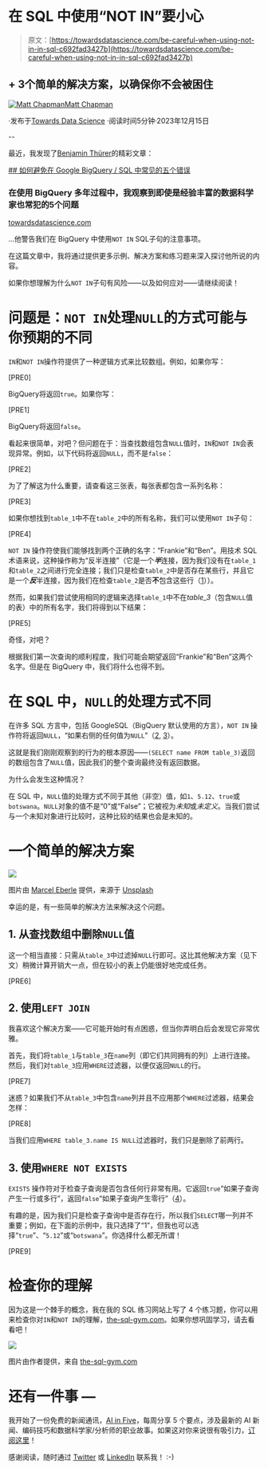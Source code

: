 # 在 SQL 中使用“NOT IN”要小心

> 原文：[https://towardsdatascience.com/be-careful-when-using-not-in-in-sql-c692fad3427b](https://towardsdatascience.com/be-careful-when-using-not-in-in-sql-c692fad3427b)

## + 3个简单的解决方案，以确保你不会被困住

[![Matt Chapman](../Images/7511deb8d9ed408ece21031f6614c532.png)](https://medium.com/@mattchapmanmsc?source=post_page-----c692fad3427b--------------------------------)[Matt Chapman](https://medium.com/@mattchapmanmsc?source=post_page-----c692fad3427b--------------------------------)

·发布于[Towards Data Science](https://towardsdatascience.com/?source=post_page-----c692fad3427b--------------------------------) ·阅读时间5分钟·2023年12月15日

--

最近，我发现了[Benjamin Thürer](https://medium.com/@benjamin.thuerer)的精彩文章：

[## 如何避免在 Google BigQuery / SQL 中常见的五个错误](https://towardsdatascience.com/how-to-avoid-five-common-mistakes-in-google-bigquery-sql-6fafab396d88?source=post_page-----c692fad3427b--------------------------------)

### 在使用 BigQuery 多年过程中，我观察到即使是经验丰富的数据科学家也常犯的5个问题

[towardsdatascience.com](https://towardsdatascience.com/how-to-avoid-five-common-mistakes-in-google-bigquery-sql-6fafab396d88?source=post_page-----c692fad3427b--------------------------------)

…他警告我们在 BigQuery 中使用`NOT IN` SQL子句的注意事项。

在这篇文章中，我将通过提供更多示例、解决方案和练习题来深入探讨他所说的内容。

如果你想理解为什么`NOT IN`子句有风险——以及如何应对——请继续阅读！

# 问题是：`NOT IN`处理`NULL`的方式可能与你预期的不同

`IN`和`NOT IN`操作符提供了一种逻辑方式来比较数组。例如，如果你写：

[PRE0]

BigQuery将返回`true`。如果你写：

[PRE1]

BigQuery将返回`false`。

看起来很简单，对吧？但问题在于：当查找数组包含`NULL`值时，`IN`和`NOT IN`会表现异常。例如，以下代码将返回`NULL`，而不是`false`：

[PRE2]

为了了解这为什么重要，请查看这三张表，每张表都包含一系列名称：

[PRE3]

如果你想找到`table_1`中不在`table_2`中的所有名称，我们可以使用`NOT IN`子句：

[PRE4]

`NOT IN` 操作符使我们能够找到两个正确的名字：“Frankie”和“Ben”。用技术 SQL 术语来说，这种操作称为“反半连接”（它是一个***半***连接，因为我们没有在`table_1`和`table_2`之间进行完全连接；我们只是检查`table_2`中是否存在某些行，并且它是一个***反***半连接，因为我们在检查`table_2`是否**不**包含这些行（[1](https://www.youtube.com/watch?v=9i_Gqv5CfSw)））。

然而，如果我们尝试使用相同的逻辑来选择`table_1`中不在*table_3*（包含`NULL`值的表）中的所有名字，我们将得到以下结果：

[PRE5]

奇怪，对吧？

根据我们第一次查询的顺利程度，我们可能会期望返回“Frankie”和“Ben”这两个名字。但是在 BigQuery 中，我们将什么也得不到。

# 在 SQL 中，`NULL`的处理方式不同

在许多 SQL 方言中，包括 GoogleSQL（BigQuery 默认使用的方言），`NOT IN` 操作符将返回`NULL`，“如果右侧的任何值为`NULL`”（[2](https://cloud.google.com/bigquery/docs/reference/standard-sql/migrating-from-legacy-sql#not_in_conditions_and_null), [3](https://cloud.google.com/bigquery/docs/reference/standard-sql/functions-and-operators#in_operators)）。

这就是我们刚刚观察到的行为的根本原因——`(SELECT name FROM table_3)`返回的数组包含了`NULL`值，因此我们的整个查询最终没有返回数据。

为什么会发生这种情况？

在 SQL 中，`NULL`值的处理方式不同于其他（非空）值，如`1`、`5.12`、`true`或`botswana`。`NULL`对象的值不是“0”或“False”；它被视为*未知*或*未定义*。当我们尝试与一个未知对象进行比较时，这种比较的结果也会是未知的。

# 一个简单的解决方案

![](../Images/c182ff19238bfdba2243d9d6028c5699.png)

图片由 [Marcel Eberle](https://unsplash.com/@marcel_eberle) 提供，来源于 [Unsplash](https://unsplash.com/photos/black-and-yellow-lamp-post-pCHl_wqfr0M)

幸运的是，有一些简单的解决方法来解决这个问题。

## 1\. 从查找数组中删除`NULL`值

这一个相当直接：只需从`table_3`中过滤掉`NULL`行即可。这比其他解决方案（见下文）稍微计算开销大一点，但在较小的表上仍能很好地完成任务。

[PRE6]

## 2\. 使用`LEFT JOIN`

我喜欢这个解决方案——它可能开始时有点困惑，但当你弄明白后会发现它非常优雅。

首先，我们将`table_1`与`table_3`在`name`列（即它们共同拥有的列）上进行连接。然后，我们对`table_3`应用`WHERE`过滤器，以便仅返回`NULL`的行。

[PRE7]

迷惑？如果我们不从`table_3`中包含`name`列并且不应用那个`WHERE`过滤器，结果会怎样：

[PRE8]

当我们应用`WHERE table_3.name IS NULL`过滤器时，我们只是删除了前两行。

## 3\. 使用`WHERE NOT EXISTS`

`EXISTS` 操作符对于检查子查询是否包含任何行非常有用。它返回`true`“如果子查询产生一行或多行”，返回`false`“如果子查询产生零行”（[4](https://cloud.google.com/bigquery/docs/reference/standard-sql/subqueries#exists_subquery_concepts)）。

有趣的是，因为我们只是检查子查询中是否存在行，所以我们`SELECT`哪一列并不重要；例如，在下面的示例中，我只选择了“1”，但我也可以选择“`true`”、“`5.12`”或“`botswana`”。你选择什么都无所谓！

[PRE9]

# 检查你的理解

因为这是一个棘手的概念，我在我的 SQL 练习网站上写了 4 个练习题，你可以用来检查你对`IN`和`NOT IN`的理解，[the-sql-gym.com](https://the-sql-gym.com/)。如果你想巩固学习，请去看看吧！

![](../Images/b0ee4fb1fbd95c072e3a11ad9abccf00.png)

图片由作者提供，来自 [the-sql-gym.com](https://the-sql-gym.com/)

# 还有一件事 —

我开始了一份免费的新闻通讯，[AI in Five](https://aiinfive.substack.com/)，每周分享 5 个要点，涉及最新的 AI 新闻、编码技巧和数据科学家/分析师的职业故事。如果这对你来说很有吸引力，[订阅这里](https://aiinfive.substack.com/)！

感谢阅读，随时通过 [Twitter](https://twitter.com/matt_chapma) 或 [LinkedIn](https://www.linkedin.com/in/matt-chapman-ba8488118/) 联系我！ :-)
